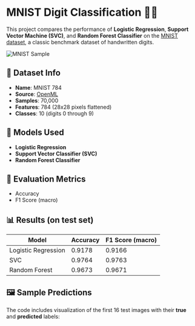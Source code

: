 # MNIST Digit Classification 🧠🔢

This project compares the performance of **Logistic Regression**, **Support Vector Machine (SVC)**, and **Random Forest Classifier** on the [MNIST dataset](https://www.openml.org/d/554), a classic benchmark dataset of handwritten digits.

![MNIST Sample](https://upload.wikimedia.org/wikipedia/commons/2/27/MnistExamples.png)

## 📁 Dataset Info
- **Name**: MNIST 784
- **Source**: [OpenML](https://www.openml.org/d/554)
- **Samples**: 70,000
- **Features**: 784 (28x28 pixels flattened)
- **Classes**: 10 (digits 0 through 9)

## 🔧 Models Used
- **Logistic Regression**
- **Support Vector Classifier (SVC)**
- **Random Forest Classifier**

## 🧪 Evaluation Metrics
- Accuracy
- F1 Score (macro)

## 📊 Results (on test set)
| Model                | Accuracy | F1 Score (macro) |
|---------------------|----------|------------------|
| Logistic Regression | 0.9178   | 0.9166           |
| SVC                 | 0.9764   | 0.9763           |
| Random Forest       | 0.9673   | 0.9671           |



## 🖼️ Sample Predictions

The code includes visualization of the first 16 test images with their **true** and **predicted** labels:

